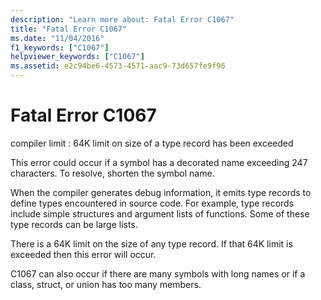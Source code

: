 ```yaml
---
description: "Learn more about: Fatal Error C1067"
title: "Fatal Error C1067"
ms.date: "11/04/2016"
f1_keywords: ["C1067"]
helpviewer_keywords: ["C1067"]
ms.assetid: e2c94be6-4573-4571-aac9-73d657fe9f96
---
```

# Fatal Error C1067

compiler limit : 64K limit on size of a type record has been exceeded

This error could occur if a symbol has a decorated name exceeding 247 characters.  To resolve, shorten the symbol name.

When the compiler generates debug information, it emits type records to define types encountered in source code.  For example, type records include simple structures and argument lists of functions.  Some of these type records can be large lists.

There is a 64K limit on the size of any type record.  If that 64K limit is exceeded then this error will occur.

C1067 can also occur if there are many symbols with long names or if a class, struct, or union has too many members.
